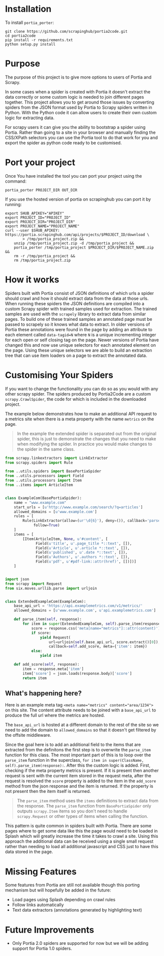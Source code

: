 Installation
============

To install `portia_porter`:

    git clone https://github.com/scrapinghub/portia2code.git
    cd portia2code
    pip install -r requirements.txt
    python setup.py install    

Purpose
=======

The purpose of this project is to give more options to users of Portia and
Scrapy.

In some cases when a spider is created with Portia it doesn't extract
the data correctly or some custom logic is needed to join different pages
together. This project allows you to get around those issues by converting
spiders from the JSON format used by Portia to Scrapy spiders written in
Python. With the Python code it can allow users to create their own custom
logic for extracting data.

For scrapy users it can give you the ability to bootstrap a spider using
Portia. Rather than going to a site in your browser and manually finding the
CSS/XPath selectors you can use the Portia tool to do that work for you and
export the spider as python code ready to be customised.

Port your project
=================

Once You have installed the tool you can port your project using the command:

    portia_porter PROJECT_DIR OUT_DIR


If you use the hosted version of portia on scrapinghub you can port it by
running:

    export SHUB_APIKEY="APIKEY"
    export PROJECT_ID="PROJECT_ID"
    export PROJECT_DIR="PROJECT_DIR"
    export PROJECT_NAME="PROJECT_NAME"
    curl --user $SHUB_APIKEY: https://portia.scrapinghub.com/api/projects/$PROJECT_ID/download \
            > /tmp/portia_project.zip &&
        unzip /tmp/portia_project.zip -d /tmp/portia_project &&
        portia_porter /tmp/portia_project $PROJECT_DIR/$PROJECT_NAME.zip &&
        rm -r /tmp/portia_project &&
        rm /tmp/portia_project.zip

How it works
============

Spiders built with Portia consist of JSON definitions of which urls a spider
should crawl and how it should extract data from the data at those urls.
When running these spiders the JSON definitions are compiled into a custom
Scrapy spider with trained samples used for extraction. The trained samples
are used with the `scrapely` library to extract data from similar pages. To
build one of these trained samples an annotated page must be passed to scrapely
so it knows what data to extract. In older versions of Portia these annotations
were found in the page by adding an attribute to each element called
`data-tagid=N` where `N` is a unique incrementing integer for each open or self
closing tag on the page. Newer versions of Portia have changed this and now use
unique selectors for each annotated element on the page. Using these unique
selectors we are able to build an extraction tree that can use item loaders on
a page to extract the annotated data.


Customising Your Spiders
========================

If you want to change the functionality you can do so as you would with any
other scrapy spider. The spiders produced by Portia2Code are a custom
`scrapy.CrawlSpider`, the code for which is included in the downloaded project.

The example below demonstrates how to make an additional API request to a
metrics site when there is a meta property with the name `metrics` on the page.

> In the example the extended spider is separated out from the original spider,
> this is just to demonstrate the changes that you need to make when modifying
> the spider. In practice you would make changes to the spider in the same
> class.

```python
from scrapy.linkextractors import LinkExtractor
from scrapy.spiders import Rule

from ..utils.spiders import BasePortiaSpider
from ..utils.processors import Field
from ..utils.processors import Item
from ..items import ArticleItem


class ExampleCom(BasePortiaSpider):
    name = "www.example.com"
    start_urls = [u'http://www.example.com/search/?q=articles']
    allowed_domains = [u'www.example.com']
    rules = [
        Rule(LinkExtractor(allow=(ur'\d{6}'), deny=()), callback='parse_item',
             follow=True)
    ]
    items = [
        [Item(ArticleItem, None, u'#content', [
              Field(u'title', u'.page_title *::text', []),
              Field(u'Article', u'.article *::text', []),
              Field(u'published', u'.date *::text', []),
              Field(u'Authors', u'.authors *::text', []),
              Field(u'pdf', u'#pdf-link::attr(href)', [])])]
    ]


import json
from scrapy import Request
from six.moves.urllib.parse import urljoin


class ExtendedExampleCom(ExampleCom):
    base_api_url = 'https://api.examplemetrics.com/v1/metrics/'
    allowed_domains = [u'www.example.com', u'api.examplemetrics.com']

    def parse_item(self, response):
        for item in super(ExtendedExampleCom, self).parse_item(response):
            score = response.css('meta[name="metrics"]::attr(content)')
            if score:
                yield Request(
                    url=urljoin(self.base_api_url, score.extract()[0]),
                    callback=self.add_score, meta={'item': item})
            else:
                yield item

    def add_score(self, response):
        item = response.meta['item']
        item['score'] = json.loads(response.body)['score']
        return item
```

What's happening here?
----------------------

Here is an example meta tag `<meta name="metrics" content="area/1234">` on
this site. The content attribute needs to be joined with a `base_api_url`  to
produce the full url where the metrics are hosted.

The `base_api_url` is hosted at a different domain to the rest of the site
so we need to add the domain to `allowed_domains` so that it doesn't get
filtered by the offsite middleware.

Since the goal here is to add an additional field to the items that are
extracted from the definitons the first step is to overwrite the `parse_item`
function for this class. The most important part of this is to loop over the
`parse_item` function in the superclass,
`for item in super(ClassName, self).parse_item(response):`. After this the
custom logic is added. First, checking if the meta property metrics is present.
If it is present then another request is sent with the current item stored in
the request meta, after the request is resolved the `score` property is added
to the item in the `add_score` method from the json response and the item is
returned. If the property is not present then the item itself is returned.

> The `parse_item` method uses the `items` definitions to extract data from the
> response. The `parse_item` function from  `BasePortiaSpider` only outputs
> `scrapy.Item` items so you don't need to handle `scrapy.Request` or other
> types of items when calling the function.

This pattern is quite common in spiders built with Portia. There are some pages
where to get some data like this the page would need to be loaded in Splash
which will greatly increase the time it takes to crawl a site. Using this
approach the additional data can be received using a single small request
rather than needing to load all additional javascript and CSS just to have this
data stored in the page.

Missing Features
================

Some features from Portia are still not available though this porting mechanism
but will hopefully be added in the future:

* Load pages using Splash depending on crawl rules
* Follow links automatically
* Text data extractors (annotations generated by highlighting text)


Future Improvements
===================

* Only Portia 2.0 spiders are supported for now but we will be adding support
  for Portia 1.0 spiders.
